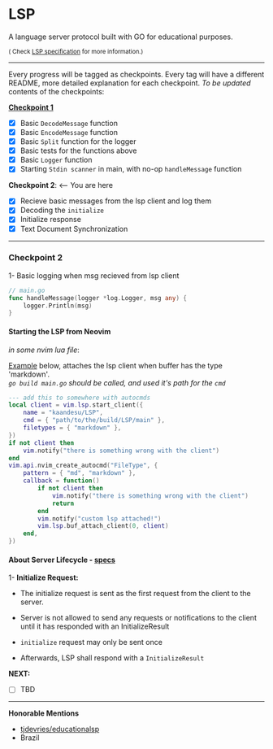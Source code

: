 # LSP

A language server protocol built with GO for educational purposes.

<small>
(
Check <a href="https://microsoft.github.io/language-server-protocol/specifications/lsp/3.17/specification/">LSP specification</a> for more information.)</small>

---

Every progress will be tagged as checkpoints. Every tag will have a different README, more detailed explanation for each checkpoint. _To be updated_ contents of the checkpoints:

**[Checkpoint 1](./CHECKPOINT1.md)**

- [x] Basic `DecodeMessage` function
- [x] Basic `EncodeMessage` function
- [x] Basic `Split` function for the logger
- [x] Basic tests for the functions above
- [x] Basic `Logger` function
- [x] Starting `Stdin scanner` in main, with no-op `handleMessage` function

**Checkpoint 2**: <-- You are here<br>

- [x] Recieve basic messages from the lsp client and log them
- [x] Decoding the `initialize`
- [x] Initialize response
- [x] Text Document Synchronization

---

### Checkpoint 2

1- Basic logging when msg recieved from lsp client

```go
// main.go
func handleMessage(logger *log.Logger, msg any) {
	logger.Println(msg)
}
```

#### Starting the LSP from Neovim

_in some nvim lua file_:

[Example](./appendix/lsp_first_message_cp2.lua) below, attaches the lsp client when buffer has the type 'markdown'. <br>
_`go build main.go` should be called, and used it's path for the `cmd`_

```lua
--- add this to somewhere with autocmds
local client = vim.lsp.start_client({
	name = "kaandesu/LSP",
	cmd = { "path/to/the/build/LSP/main" },
	filetypes = { "markdown" },
})
if not client then
	vim.notify("there is something wrong with the client")
end
vim.api.nvim_create_autocmd("FileType", {
	pattern = { "md", "markdown" },
	callback = function()
		if not client then
			vim.notify("there is something wrong with the client")
			return
		end
		vim.notify("custom lsp attached!")
		vim.lsp.buf_attach_client(0, client)
	end,
})

```

#### About Server Lifecycle - [specs](https://microsoft.github.io/language-server-protocol/specifications/lsp/3.17/specification/#lifeCycleMessages)

1- **Initialize Request:** <br>

- The initialize request is sent as the first request from the client to the server.
- Server is not allowed to send any requests or notifications to the client until it has responded with an InitializeResult
- `initialize` request may only be sent once

- Afterwards, LSP shall respond with a `InitializeResult`

**NEXT:**

- [ ] TBD

---

**Honorable Mentions**

- [tjdevries/educationalsp](https://github.com/tjdevries/educationalsp)
- Brazil
